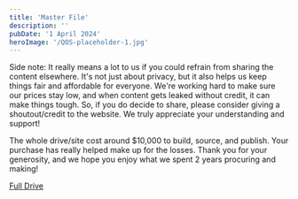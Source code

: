 ```yaml
---
title: 'Master File'
description: ''
pubDate: '1 April 2024'
heroImage: '/QOS-placeholder-1.jpg'
---
```

<div class="video_paragraph_header"> Side note: It really means a lot to us if you could refrain from sharing the content elsewhere. It's not just about privacy, but it also helps us keep things fair and affordable for everyone. We're working hard to make sure our prices stay low, and when content gets leaked without credit, it can make things tough. So, if you do decide to share, please consider giving a shoutout/credit to the website. We truly appreciate your understanding and support!</div>

The whole drive/site cost around $10,000 to build, source, and publish. Your purchase has really helped make up for the losses. Thank you for your generosity, and we hope you enjoy what we spent 2 years procuring and making!

<a class="read_more" href="https://drive.google.com/file/d/1v8tQjgf6pgnoqFQKA38zodaVBzgSk5vp/view?usp=sharing">Full Drive</a>